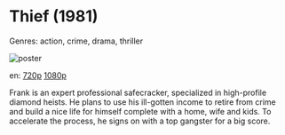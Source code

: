# Thief (1981)

Genres: action, crime, drama, thriller

![poster](http://image.tmdb.org/t/p/w500/d7Hr3bL54fQWHivuOpbRP8FWaft.jpg)

en:
  [720p](magnet:?xt=urn:btih:2b1c166d90b0f325381be59311c016a5cc2eb70d&dn=Thief+%281981%29+720p+BrRip+x264+-+YIFY&tr=udp%3A%2F%2Ftracker.openbittorrent.com%3A80%2Fannounce&tr=udp%3A%2F%2Fglotorrents.pw%3A6969%2Fannounce&tr=udp%3A%2F%2Ftracker.openbittorrent.com%3A80%2Fannounce&tr=udp%3A%2F%2Ftracker.opentrackr.org%3A1337%2Fannounce&tr=udp%3A%2F%2Fzer0day.to%3A1337%2Fannounce&tr=udp%3A%2F%2Ftracker.coppersurfer.tk%3A6969%2Fannounce)
  [1080p](magnet:?xt=urn:btih:587F483768B354BAB65648DF53934ED9729178A6&tr=udp://glotorrents.pw:6969/announce&tr=udp://tracker.opentrackr.org:1337/announce&tr=udp://torrent.gresille.org:80/announce&tr=udp://tracker.openbittorrent.com:80&tr=udp://tracker.coppersurfer.tk:6969&tr=udp://tracker.leechers-paradise.org:6969&tr=udp://p4p.arenabg.ch:1337&tr=udp://tracker.internetwarriors.net:1337)
  


Frank is an expert professional safecracker, specialized in high-profile diamond heists. He plans to use his ill-gotten income to retire from crime and build a nice life for himself complete with a home, wife and kids. To accelerate the process, he signs on with a top gangster for a big score.